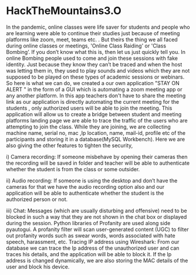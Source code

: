 # HackTheMountains3.O

In the pandemic, online classes were life saver for students and people who are learning were able
to continue their studies just because of meeting platforms like zoom, meet, teams etc. . But theirs
the thing we all faced during online classes or meetings, &#39;Online Class Raiding&#39; or &#39;Class Bombing’. If
you don’t know what this is, then let us just quickly tell you. In online Bombing people used to come
and join these sessions with fake identity. Just because they know they can’t be traced and when the
host was letting them in, they used to play sounds and videos which they are not supposed to be
played on these types of academic sessions or webinars. So here is what we can do, we created a
our own application &quot;STAY ON ALERT &quot; in the form of a GUI which is automating a zoom meeting app
or any another platform. In this app teachers don&#39;t have to share the meeting link as our application
is directly automating the current meeting for the students , only authorized users will be able to
join the meeting. This application will allow us to create a bridge between student and meeting
platforms landing page we are able to trace the traffic of the users who are attempting to join the
class. While they are joining, we are collecting machine name, serial no, mac ,Ip location, name,
mail-id, profile etc of the participants and storing it in a database(MySQL Workbench).
Here we are also giving the other features to tighten the security,

i) Camera recording: If someone misbehave by opening their cameras then the recording
will be saved in folder and teacher will be able to authenticate whether the student is
from the class or some outsider.

ii) Audio recording: If someone is using the desktop and don’t have the cameras for that
we have the audio recording option also and our application will be able to authenticate
whether the student is the authorized person or not.

iii) Chat: Messages (which are usually disturbing and offensive) need to be blocked in such
a way that they are not shown in the chat box or displayed during the session.
Python libraries of Profanity are used along side pyautogui.
A profanity filter will scan user-generated content (UGC) to filter out profanity words
such as swear words, words associated with hate speech, harassment, etc.
Tracing IP address using Wireshark: From our database we can trace the Ip address of
the unauthorized user and can traces his details, and the application will be able to block
it. If the Ip address is changed dynamically, we are also storing the MAC details of the
user and block his device.
